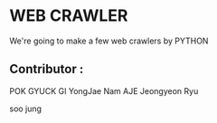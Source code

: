 # WEB CRAWLER

We're going to make a few web crawlers by PYTHON

## Contributor :
POK GYUCK GI YongJae Nam
AJE Jeongyeon Ryu


soo jung
